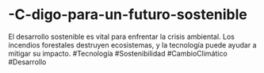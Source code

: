 # -C-digo-para-un-futuro-sostenible
El desarrollo sostenible es vital para enfrentar la crisis ambiental. Los incendios forestales destruyen ecosistemas, y la tecnología puede ayudar a mitigar su impacto. #Tecnología #Sostenibilidad #CambioClimático #Desarrollo
